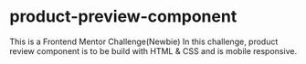 # product-preview-component
This is a Frontend Mentor Challenge(Newbie)
In this challenge, product review component is to be build with HTML & CSS and is mobile responsive.
